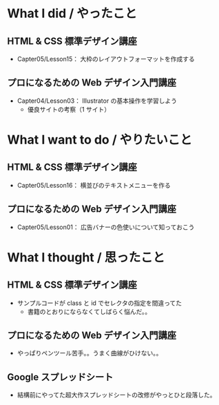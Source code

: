 # What I did / やったこと
## HTML & CSS 標準デザイン講座
- Capter05/Lesson15： 大枠のレイアウトフォーマットを作成する

## プロになるための Web デザイン入門講座
- Capter04/Lesson03： Illustrator の基本操作を学習しよう
    - 優良サイトの考察（1 サイト）

# What I want to do / やりたいこと
## HTML & CSS 標準デザイン講座
- Capter05/Lesson16： 横並びのテキストメニューを作る

## プロになるための Web デザイン入門講座
- Capter05/Lesson01： 広告バナーの色使いについて知っておこう

# What I thought / 思ったこと
## HTML & CSS 標準デザイン講座
- サンプルコードが class と id でセレクタの指定を間違ってた
    - 書籍のとおりにならなくてしばらく悩んだ。。

## プロになるための Web デザイン入門講座
- やっぱりペンツール苦手。。うまく曲線がひけない。。

## Google スプレッドシート
- 結構前にやってた超大作スプレッドシートの改修がやっとひと段落した。
